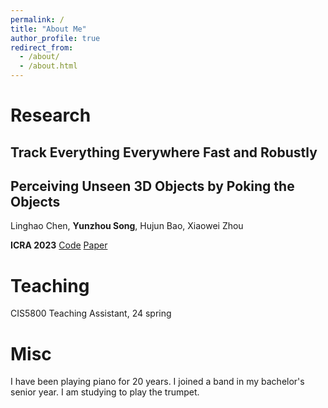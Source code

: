 ```yaml
---
permalink: /
title: "About Me"
author_profile: true
redirect_from: 
  - /about/
  - /about.html
---
```



Research
======

Track Everything Everywhere Fast and Robustly
------

Perceiving Unseen 3D Objects by Poking the Objects
------
Linghao Chen, **Yunzhou Song**, Hujun Bao, Xiaowei Zhou

**ICRA 2023** [Code](https://github.com/zju3dv/poking_perception)  [Paper](https://arxiv.org/abs/2302.13375)



Teaching
======

CIS5800 Teaching Assistant, 24 spring


Misc
======
I have been playing piano for 20 years. I joined a band in my bachelor's senior year. I am studying to play the trumpet.

